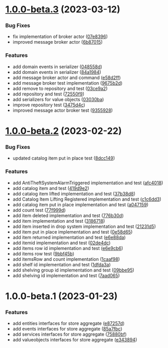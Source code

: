 # [1.0.0-beta.3](https://github.com/pervasive-cats/toys-store-stores/compare/v1.0.0-beta.2...v1.0.0-beta.3) (2023-03-12)


### Bug Fixes

* fix implementation of broker actor ([07e8396](https://github.com/pervasive-cats/toys-store-stores/commit/07e8396f1735d98e1c08d94497990472bfc11547))
* improved message broker actor ([6b87015](https://github.com/pervasive-cats/toys-store-stores/commit/6b870150f94eb14485b206d0512b758a7652efee))


### Features

* add domain events in serializer ([048558d](https://github.com/pervasive-cats/toys-store-stores/commit/048558d5170efd537b058a3ad407b50a4cc12c9a))
* add domain events in serializer ([84a1984](https://github.com/pervasive-cats/toys-store-stores/commit/84a19844e7046b07a0eccfd6b9cde07ba5708ceb))
* add message broker actor and command ([e58d2ff](https://github.com/pervasive-cats/toys-store-stores/commit/e58d2ff9656a99c7ebc38e824d1bbb098ce95093))
* add message broker test implementation ([9675b2d](https://github.com/pervasive-cats/toys-store-stores/commit/9675b2d98eeee3de4794bb1ee872928489e84a21))
* add remove to repository and test ([03ce9a2](https://github.com/pervasive-cats/toys-store-stores/commit/03ce9a25217b13a981777d818c0cd0b2d4707404))
* add repository and test ([72550f9](https://github.com/pervasive-cats/toys-store-stores/commit/72550f92bb84039d8d0eb183f5fb686018a701a0))
* add serializers for value objects ([03030ba](https://github.com/pervasive-cats/toys-store-stores/commit/03030ba4aff981d99d0b4efd653ca9e1e8349ab2))
* improve repository test ([3475d4c](https://github.com/pervasive-cats/toys-store-stores/commit/3475d4c74c25153faa51d9856c026363f8af4643))
* improved message actor broker test ([9355928](https://github.com/pervasive-cats/toys-store-stores/commit/9355928a31c917bf456f1f698822df8a24d14290))

# [1.0.0-beta.2](https://github.com/pervasive-cats/toys-store-stores/compare/v1.0.0-beta.1...v1.0.0-beta.2) (2023-02-22)


### Bug Fixes

* updated catalog item put in place test ([8dcc149](https://github.com/pervasive-cats/toys-store-stores/commit/8dcc14914ba5eb9aacf1765a34099989ca576eca))


### Features

* add AntiTheftSystemAlarmTriggered implementation and test ([afc4018](https://github.com/pervasive-cats/toys-store-stores/commit/afc4018d585141f096ba3e1b89a41f93f6d979f6))
* add catalog item and test ([419d9e2](https://github.com/pervasive-cats/toys-store-stores/commit/419d9e2b75d47ee1b7f8c1cdb139cdf4c8013012))
* add catalog item lifted implementation and test ([37b38d8](https://github.com/pervasive-cats/toys-store-stores/commit/37b38d823ab98ad64d847494583ff8c2addd7039))
* add Catalog Item Lifting Registered implementation and test ([c1c6dd3](https://github.com/pervasive-cats/toys-store-stores/commit/c1c6dd31d244ccbf791f03ffade7953e1f574d86))
* add catalog item put in place implementation and test ([a047159](https://github.com/pervasive-cats/toys-store-stores/commit/a0471594b7e46b36ae5bb428f4a234097cb1dafb))
* add count test ([77f999d](https://github.com/pervasive-cats/toys-store-stores/commit/77f999d2fb6b7efdadd6c612dec27a8501d30097))
* add item deleted implementation and test ([776b30d](https://github.com/pervasive-cats/toys-store-stores/commit/776b30dc5bbb9dc9984c42bc72b79db04bae8cb6))
* add item implementation and test ([3186718](https://github.com/pervasive-cats/toys-store-stores/commit/3186718aafcb0b5293caeeba27d3f3fb86853541))
* add item inserted in drop system implementation and test ([21231d5](https://github.com/pervasive-cats/toys-store-stores/commit/21231d5b1c0dd58b78a4efed532215fc60f00bb9))
* add item put in place implementation and test ([0e58d65](https://github.com/pervasive-cats/toys-store-stores/commit/0e58d6518940de9648870a82ed23aec01b4c8e15))
* add item returned implementation and test ([e6e88da](https://github.com/pervasive-cats/toys-store-stores/commit/e6e88daaac6500cf58727903cf7f1b36be4dd728))
* add itemid implementation and test ([02de4dc](https://github.com/pervasive-cats/toys-store-stores/commit/02de4dcad875608021b59039135a0b9a23050366))
* add items row id implementation and test ([e6e9cb6](https://github.com/pervasive-cats/toys-store-stores/commit/e6e9cb6920d5ebf09ea08af4854b6e6c8d417949))
* add items row test ([9bbf45b](https://github.com/pervasive-cats/toys-store-stores/commit/9bbf45bd7fdd08d9fbebe3e79dc0836086975001))
* add itemsRow and count  implementation ([1caaf98](https://github.com/pervasive-cats/toys-store-stores/commit/1caaf98c68bfe68310751e5354258953fd5e732e))
* add shelf id implementation and test ([1dfda3a](https://github.com/pervasive-cats/toys-store-stores/commit/1dfda3a8b6e88744bd68aa1e1db39358fbdd29ae))
* add shelving group id implementation and test ([09bbe95](https://github.com/pervasive-cats/toys-store-stores/commit/09bbe95e53548bb3e14ef55375141f5e455dad65))
* add shelving id implementation and test ([7aad065](https://github.com/pervasive-cats/toys-store-stores/commit/7aad065b55fd1dd04a7b6393a0fba927bc6128ca))

# 1.0.0-beta.1 (2023-01-23)


### Features

* add entities interfaces for store aggregate ([e87257d](https://github.com/pervasive-cats/toys-store-stores/commit/e87257db1e2299bf76f94827e366cda730a81ecd))
* add events interfaces for store aggregate ([85a7fbc](https://github.com/pervasive-cats/toys-store-stores/commit/85a7fbc55a3ce379d7bdb3e870cc79e0c67bf2cb))
* add services interfaces for store aggregate ([75880bf](https://github.com/pervasive-cats/toys-store-stores/commit/75880bf38d579bfd88df5935e7bc8d0f0df970cb))
* add valueobjects interfaces for store aggregate ([e343894](https://github.com/pervasive-cats/toys-store-stores/commit/e34389451134fc247d404f652a372a5bb6713ea4))
